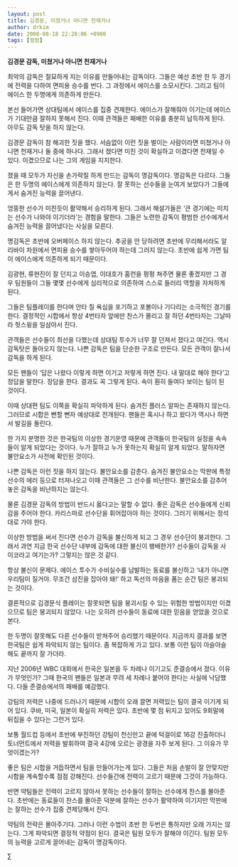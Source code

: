 ```yaml
---
layout: post
title: 김경문, 미쳤거나 아니면 천재거나
author: drkim
date: 2008-08-18 22:28:06 +0900
tags: [컬럼]
---
```

**김경문 감독, 미쳤거나 아니면 천재거나**

최악의 감독은 절묘하게 지는 이유를 만들어내는 감독이다. 그들은 예선 초반 한 두 경기에 전력을 다하여 면피용 승수를 번다. 그 과정에서 에이스를 소모시킨다. 그리고 팀이 에이스 한 두명에게 의존하게 만든다. 

본선 들어가면 상대팀에서 에이스를 집중 견제한다. 에이스가 잘해줘야 이기는데 에이스가 기대만큼 잘하지 못해서 진다. 이때 관객들은 패배한 이유를 충분히 납득하게 된다. 아무도 감독 탓을 하지 않는다. 

김경문 감독이 참 해괴한 짓을 했다. 서슴없이 이런 짓을 벌이는 사람이라면 미쳤거나 아니면 천재거나 둘 중에 하나다. 그래서 졌다면 미친 것이 확실하고 이겼다면 천재일 수 있다. 이겼으므로 나는 그의 게임을 지지한다.

졌을 때 모두가 자신을 손가락질 하게 만드는 감독이 명감독이다. 명감독은 다르다. 그들은 한 두명의 에이스에게 의존하지 않는다. 잘 못하는 선수들을 눈여겨 보았다가 그들에게서 숨겨진 능력을 끌어낸다. 

엉뚱한 선수가 미친듯이 활약해서 승리하게 된다. 그래서 해설가들은 ‘큰 경기에는 미치는 선수가 나와야 이기더라’는 경험을 말한다. 그들은 노련한 감독이 평범한 선수에게서 숨겨진 능력을 끌어냈다는 사실을 모른다. 

명감독은 초반에 오버페이스 하지 않는다. 추궁을 안 당하려면 초반에 무리해서라도 알리바이 차원에서 면피용 승수를 쌓아두어야 하는데 그러지 않는다. 초반에 쉽게 가면 팀이 에이스에게 의존하게 되기 때문이다.

김광현, 류현진이 잘 던지고 이승엽, 이대호가 홈런을 펑펑 쳐주면 물론 좋겠지만 그 경우 팀원들이 그들 몇몇 선수에게 심리적으로 의존하여 스스로 들러리 역할을 자처하게 된다. 

그들은 팀플레이를 한다며 안타 칠 욕심을 포기하고 포볼이나 기다리는 소극적인 경기를 한다. 결정적인 시합에서 항상 4번타자 앞에만 찬스가 몰리고 잘 하던 4번타자는 그날따라 헛스윙을 일삼아서 진다. 

관객들은 선수들이 최선을 다했는데 상대팀 투수가 너무 잘 던져서 졌다고 여긴다. 역시 감독탓은 돌아오지 않는다. 나쁜 감독은 팀을 단순한 구조로 만든다. 모든 관객이 잘나서 감독을 하게 된다. 

모든 팬들이 ‘답은 나왔다 이렇게 하면 이기고 저렇게 하면 진다. 내 말대로 해야 한다’고 정답을 말한다. 장담을 한다. 결과도 꼭 그렇게 된다. 속이 훤히 들여다 보이는 팀이 된 것이다. 

이때 상대편 팀도 이쪽을 확실히 파악하게 된다. 숨겨진 플러스 알파는 존재하지 않는다. 그러므로 시합은 뻔할 뻔자 예상대로 전개된다. 팬들은 혹시나 하고 왔다가 역시나 하면서 발길을 돌린다.

한 가지 분명한 것은 한국팀의 이상한 경기운영 때문에 관객들이 한국팀의 실정을 속속들이 알게 되었다는 것이다. 누가 잘하고 누가 못하는지 확실히 알게 되었다. 말하자면 불안요소가 사전에 확인된 것이다. 

나쁜 감독은 이런 짓을 하지 않는다. 불안요소를 감춘다. 숨겨진 불안요소는 막판에 특정 선수의 에러 등으로 터져나오고 이때 관객들은 그 선수를 비난한다. 불안요소를 감추어 놓은 감독을 비난하지는 않는다. 

물론 김경문 감독의 방법이 반드시 옳다고는 말할 수 없다. 좋은 감독은 선수들에게 신뢰감을 주어야 한다. 카리스마로 선수단을 휘어잡아야 하는 것이다. 그러기 위해서는 정석대로 가야 한다. 

이상한 방법을 써서 진다면 선수가 감독을 불신하게 되고 그 경우 선수단이 붕괴한다. 그래서 과연 지금 한국 선수단 내부에 감독에 대한 불신이 팽배한가? 선수들이 감독을 사이코라고 여기는가? 그렇지는 않은 것 같다.

항상 불신이 문제다. 에이스 투수가 수비실수를 남발하는 동료를 불신하고 ‘내가 아니면 우리팀이 질거야. 무조건 삼진을 잡아야 돼!’ 하고 독선의 마음을 품는 순간 팀은 붕괴되는 것이다. 

결론적으로 김경문식 플레이는 잘못되면 팀을 붕괴시킬 수 있는 위험한 방법이지만 이겼으므로 팀은 붕괴되지 않았다. 나는 오히려 선수들이 동료에 대한 믿음을 얻었을 것으로 본다. 

한 두명이 잘못해도 다른 선수들이 받쳐주어 승리했기 때문이다. 지금까지 결과를 보면 한국팀은 쉽게 파악되지 않는 팀이다. 좀 복잡하게 가고 있다. 보통 이런 팀이 아슬아슬해도 끝까지 잘 가더라.

지난 2006년 WBC 대회에서 한국은 일본을 두 차례나 이기고도 준결승에서 졌다. 이유가 무엇인가? 그때 한국의 팬들은 일본과 무려 세 차례나 붙어야 한다는 사실에 낙담했다. 다들 준결승에서의 패배를 예감했다.

강팀의 저력은 나중에 드러나기 때문에 시합이 오래 끌면 저력있는 팀이 결국 이기게 되어 있다. 쿠바, 미국, 일본이 확실히 저력은 있다. 초반에 몇 점 뒤지고 있어도 9회말에 뒤집을 수 있다는 그런거 있다.

보통 월드컵 등에서 초반에 부진하던 강팀이 천신만고 끝에 턱걸이로 16강 진출하더니 토너먼트에서 저력을 발휘하여 결국 4강에 오르는 광경을 자주 보게 된다. 그 이유가 무엇이겠는가? 

좋은 팀은 시합을 거듭하면서 팀을 만들어가는게 있다. 그들은 처음 손발이 잘 안맞지만 시합을 계속할수록 점점 강해진다. 선수들간에 전력이 고르기 때문에 그것이 가능하다. 

반면 약팀들은 전력이 고르지 않아서 못하는 선수들이 잘하는 선수에게 찬스를 몰아준다. 초반에는 동료들이 찬스를 몰아준 덕분에 잘하는 선수가 활약하여 이기지만 막판에는 잘하는 선수가 집중 견제당해서 진다.

약팀의 전략은 몰아주기다. 그러나 이런 수법이 초반 한 두번은 통하지만 오래 가지는 않는다. 그게 파악되면 결정적 약점이 된다. 결국은 팀원 모두가 잘해야 이긴다. 팀원 모두의 능력을 고르게 끌어내는 감독이 명감독이다. 



∑